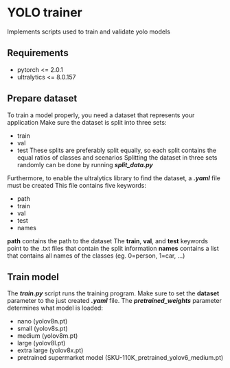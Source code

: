 # YOLO trainer
Implements scripts used to train and validate yolo models

## Requirements
 - pytorch <= 2.0.1
 - ultralytics <= 8.0.157

## Prepare dataset
To train a model properly, you need a dataset that represents your application
Make sure the dataset is split into three sets: 
 - train
 - val
 - test
These splits are preferably split equally, so each split contains the equal ratios of classes and scenarios
Splitting the dataset in three sets randomly can be done by running ***split_data.py***

Furthermore, to enable the ultralytics library to find the dataset, a ***.yaml*** file must be created
This file contains five keywords:
 - path
 - train
 - val
 - test
 - names

**path** contains the path to the dataset
The **train**, **val**, and **test** keywords point to the .txt files that contain the split information
**names** contains a list that contains all names of the classes (eg. 0=person, 1=car, ...)

## Train model
The ***train.py*** script runs the training program. Make sure to set the **dataset** parameter to the just created ***.yaml*** file. The ***pretrained_weights*** parameter determines what model is loaded:
 - nano (yolov8n.pt)
 - small (yolov8s.pt)
 - medium (yolov8m.pt)
 - large (yolov8l.pt)
 - extra large (yolov8x.pt)
 - pretrained supermarket model (SKU-110K_pretrained_yolov6_medium.pt)

